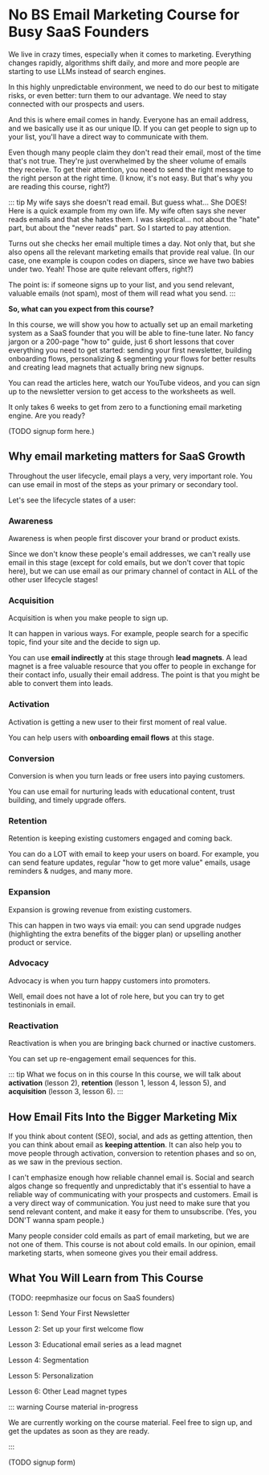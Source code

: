---
---

# No BS Email Marketing Course for Busy SaaS Founders

We live in crazy times, especially when it comes to marketing. Everything changes rapidly, algorithms shift daily, and more and more people are starting to use LLMs instead of search engines.

In this highly unpredictable environment, we need to do our best to mitigate risks, or even better: turn them to our advantage. We need to stay connected with our prospects and users.

And this is where email comes in handy. Everyone has an email address, and we basically use it as our unique ID. If you can get people to sign up to your list, you'll have a direct way to communicate with them.

Even though many people claim they don't read their email, most of the time that's not true. They're just overwhelmed by the sheer volume of emails they receive. To get their attention, you need to send the right message to the right person at the right time. (I know, it's not easy. But that's why you are reading this course, right?)

::: tip My wife says she doesn't read email. But guess what... She DOES!
Here is a quick example from my own life. My wife often says she never reads emails and that she hates them. I was skeptical... not about the "hate" part, but about the "never reads" part. So I started to pay attention.

Turns out she checks her email multiple times a day. Not only that, but she also opens all the relevant marketing emails that provide real value. (In our case, one example is coupon codes on diapers, since we have two babies under two. Yeah! Those are quite relevant offers, right?)

The point is: if someone signs up to your list, and you send relevant, valuable emails (not spam), most of them will read what you send.
:::

**So, what can you expect from this course?**

In this course, we will show you how to actually set up an email marketing system as a SaaS founder that you will be able to fine-tune later. No fancy jargon or a 200-page "how to" guide, just 6 short lessons that cover everything you need to get started: sending your first newsletter, building onboarding flows, personalizing & segmenting your flows for better results and creating lead magnets that actually bring new signups.

You can read the articles here, watch our YouTube videos, and you can sign up to the newsletter version to get access to the worksheets as well.

It only takes 6 weeks to get from zero to a functioning email marketing engine. Are you ready?


(TODO signup form here.)


## Why email marketing matters for SaaS Growth

Throughout the user lifecycle, email plays a very, very important role. You can use email in most of the steps as your primary or secondary tool.

Let's see the lifecycle states of a user:

### Awareness

Awareness is when people first discover your brand or product exists.

Since we don't know these people's email addresses, we can't really use email in this stage (except for cold emails, but we don't cover that topic here), but we can use email as our primary channel of contact in ALL of the other user lifecycle stages!

### Acquisition

Acquisition is when you make people to sign up.

It can happen in various ways. For example, people search for a specific topic, find your site and the decide to sign up.

You can use **email indirectly** at this stage through **lead magnets**. A lead magnet is a free valuable resource that you offer to people in exchange for their contact info, usually their email address. The point is that you might be able to convert them into leads.

### Activation

Activation is getting a new user to their first moment of real value.

You can help users with **onboarding email flows** at this stage.

### Conversion

Conversion is when you turn leads or free users into paying customers.

You can use email for nurturing leads with educational content, trust building, and timely upgrade offers.

### Retention 

Retention is keeping existing customers engaged and coming back.

You can do a LOT with email to keep your users on board. For example, you can send feature updates, regular "how to get more value" emails, usage reminders & nudges, and many more.

### Expansion

Expansion is growing revenue from existing customers.

This can happen in two ways via email: you can send upgrade nudges (highlighting the extra benefits of the bigger plan) or upselling another product or service.

### Advocacy

Advocacy is when you turn happy customers into promoters.

Well, email does not have a lot of role here, but you can try to get testinonials in email.

### Reactivation

Reactivation is when you are bringing back churned or inactive customers.

You can set up re-engagement email sequences for this.


::: tip What we focus on in this course
In this course, we will talk about **activation** (lesson 2), **retention** (lesson 1, lesson 4, lesson 5), and **acquisition** (lesson 3, lesson 6). 
:::


## How Email Fits Into the Bigger Marketing Mix

If you think about content (SEO), social, and ads as getting attention, then you can think about email as **keeping attention**. It can also help you to move people through activation, conversion to retention phases and so on, as we saw in the previous section.

I can't emphasize enough how reliable channel email is. Social and search algos change so frequently and unpredictably that it's essential to have a reliable way of communicating with your prospects and customers. Email is a very direct way of communication. You just need to make sure that you send relevant content, and make it easy for them to unsubscribe. (Yes, you DON'T wanna spam people.)

Many people consider cold emails as part of email marketing, but we are not one of them. This course is not about cold emails. In our opinion, email marketing starts, when someone gives you their email address.

## What You Will Learn from This Course

(TODO: reepmhasize our focus on SaaS founders)

Lesson 1: Send Your First Newsletter

Lesson 2: Set up your first welcome flow

Lesson 3: Educational email series as a lead magnet

Lesson 4: Segmentation

Lesson 5: Personalization

Lesson 6: Other Lead magnet types

::: warning Course material in-progress

We are currently working on the course material. Feel free to sign up, and get the updates as soon as they are ready.

:::

(TODO signup form)
